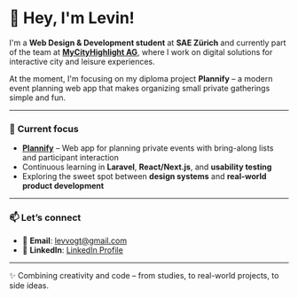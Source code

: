 # 👋 Hey, I'm Levin!

I'm a **Web Design & Development student** at **SAE Zürich** and currently part of the team at **[MyCityHighlight AG](https://www.mycityhighlight.com)**, where I work on digital solutions for interactive city and leisure experiences.  

At the moment, I'm focusing on my diploma project **Plannify** – a modern event planning web app that makes organizing small private gatherings simple and fun.  

---

### 🚀 **Current focus**
- **[Plannify](https://github.com/Vogel1638/plannify)** – Web app for planning private events with bring-along lists and participant interaction  
- Continuous learning in **Laravel**, **React/Next.js**, and **usability testing**  
- Exploring the sweet spot between **design systems** and **real-world product development**  

---

### 📫 **Let’s connect**
- 📧 **Email**: [levvogt@gmail.com](mailto:levvogt@gmail.com)  
- 🔗 **LinkedIn**: [LinkedIn Profile](https://www.linkedin.com/in/levin-vogt-134306287)  

---

✨ Combining creativity and code – from studies, to real-world projects, to side ideas.
